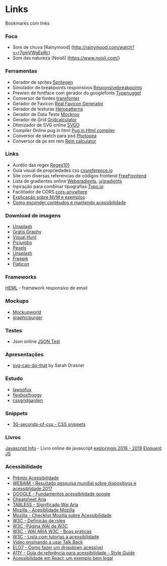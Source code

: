 # Links
Bookmarks com links

### Foco
- Som de chuva [Rainymood] (http://rainymood.com/watch?v=r7gmVWgEpRc)
- Som das natureza [Noisli] (https://www.noisli.com/)

### Ferramentas
- Gerador de sprites [Spritegen](http://spritegen.website-performance.org/)
- Simulador de breakpoints responsivos [Responsivebreakpoints](http://www.responsivebreakpoints.com/)
- Prewien de fontface com gerador do googlefonts [Typenugget](http://beta.typenugget.com/)
- Conversor de fontes [transfonter](https://transfonter.org/)
- Gerador de Favicon [Real Favicon Generator](http://realfavicongenerator.net/)
- Gerador de texturas [Heropatterns](http://www.heropatterns.com/)
- Gerador de Data Teste [Mockroo](https://www.mockaroo.com/)
- Gerador de Grid [Gridcalculator](http://gridcalculator.dk)
- Otimizador de SVG online [SVGO](https://jakearchibald.github.io/svgomg/)
- Compiler Online pug in html [Pug in Html compiler](https://pughtml.com/)
- Conversor de sketch para psd [Photopea](https://www.photopea.com/)
- Conversor de px em rem [Rem calculator](https://offroadcode.com/rem-calculator/)

### Links
- Aurélio das regex [Regex101](https://regex101.com/)
- Guia visual de propriedades css [cssreference.io](http://cssreference.io)
- Site com diversas referencias de códigos frontend [FreeFrontend](http://freefrontend.com/)
- Lista de gradientes online 
  [Webgradients](https://webgradients.com/), [uigradients](http://uigradients.com/)
- Inpiração para combinar tipografias [Typo.io](https://typ.io/)
- Facilitador de CORS [cors-anywhere](https://cors-anywhere.herokuapp.com/)
- [Explicação sobre NVM e exemplos](https://www.sitepoint.com/quick-tip-multiple-versions-node-nvm/)
- [Como esconder contéudos e mantendo acessibilidade](https://webaim.org/techniques/css/invisiblecontent/)

### Download de imagens
- [Unsplash](https://unsplash.com/)
- [Gratis Graphy](https://gratisography.com/)
- [Visual Hunt](https://visualhunt.com/)
- [Picjumbo](https://picjumbo.com/)
- [Pexels](https://www.pexels.com/)
- [Unsplash](https://unsplash.com/)
- [Freepik](https://www.freepik.com/)
- [Flaticon](https://www.flaticon.com/)

### Frameworks
[HEML](https://github.com/SparkPost/heml) - framework responsivo de email
  
### Mockups
- [Mockupworld](https://www.mockupworld.co/)
- [graphicburger](http://graphicburger.com/)

### Testes
- Json online [JSON Test](http://www.jsontest.com/)

### Apresentações
- [svg-can-do-that](http://slides.com/sdrasner/svg-can-do-that#/) by Sarah Drasner

### Estudo
- [lawsofux](https://lawsofux.com/)
- [flexboxfroggy](http://flexboxfroggy.com/)
- [cssgridgarden](http://cssgridgarden.com/)

### Snippets
- [30-seconds-of-css - CSS snippets](https://atomiks.github.io/30-seconds-of-css/)

### Livros
[Javascript Info](http://javascript.info/) - Livro online de javascript
[exploringjs 2018 - 2019](http://exploringjs.com/es2018-es2019/)
[Eloquent JS](http://braziljs.github.io/eloquente-javascript/)

### Acessibilidade
- [Prêmio Acessibilidade](http://premio.ceweb.br/index.htm)
- [WEBAIM - Resultado pesquisa mundial sobre dispositivos e acessiblidade 2017](https://webaim.org/projects/screenreadersurvey7/#mobile)
- [GOOGLE - Fundamentos acessibilidade google](https://developers.google.com/web/fundamentals/accessibility/semantics-aria/)
- [Cheatsheet Aria](http://karlgroves-sandbox.com/CheatSheets/ARIA-Cheatsheet.html)
- [TABLESS - Significado Wai Aria](https://tableless.com.br/wai-aria-estendendo-o-significado-das-interacoes/)
- [Mozilla - Acesiblidade Mozilla](https://developer.mozilla.org/pt-BR/docs/Web/Acessibilidade)
- [Mozilla - Checklist Mozilla sobre Acessibilidade](https://developer.mozilla.org/en-US/docs/Web/Accessibility/Mobile_accessibility_checklist)
- [W3C - Definição de roles](https://www.w3.org/TR/wai-aria-1.1/#role_definitions)
- [W3C -Página WAI da W3C](https://www.w3.org/WAI/)
- [W3C - WAI ARIA W3C - Boas práticas ](https://www.w3.org/TR/wai-aria-practices-1.1/)
- [W3C - Lista com tutorias a acessibilidade](https://www.w3.org/WAI/tutorials/)
- [Video ensinando a usar Talk Back](https://www.youtube.com/watch?v=SdBLfp7JCts)
- [ELO7 - Como fazer um dropdown acessível](https://engenharia.elo7.com.br/um-pouco-sobre-css-js-a11y/)
- [A11Y - Guia de referência para acessibilidade - Style Guide](http://a11y-style-guide.com/style-guide/)
- [Acessibilidade em React, um exemplo bem legal](https://simplyaccessible.com/article/react-a11y/)
